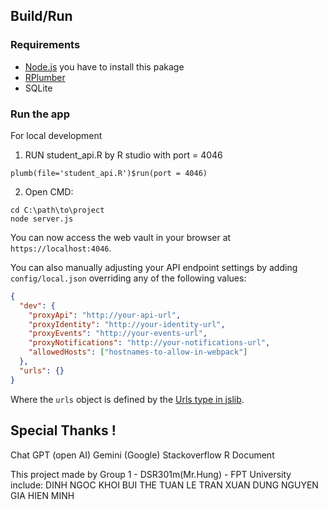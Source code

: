 ## Build/Run

### Requirements

- [Node.js](https://nodejs.org) you have to install this pakage
- [RPlumber](https://www.rplumber.io/) 
- SQLite

### Run the app
For local development
1. RUN student_api.R by R studio with port = 4046
```
plumb(file='student_api.R')$run(port = 4046)
```

2. Open CMD:

```
cd C:\path\to\project
node server.js
```

You can now access the web vault in your browser at `https://localhost:4046`.


You can also manually adjusting your API endpoint settings by adding `config/local.json` overriding any of the following values:

```json
{
  "dev": {
    "proxyApi": "http://your-api-url",
    "proxyIdentity": "http://your-identity-url",
    "proxyEvents": "http://your-events-url",
    "proxyNotifications": "http://your-notifications-url",
    "allowedHosts": ["hostnames-to-allow-in-webpack"]
  },
  "urls": {}
}
```

Where the `urls` object is defined by the [Urls type in jslib](https://github.com/bitwarden/jslib/blob/master/common/src/abstractions/environment.service.ts).

## Special Thanks !

Chat GPT (open AI)
Gemini (Google)
Stackoverflow
R Document

This project made by Group 1 - DSR301m(Mr.Hung) - FPT University include:
DINH NGOC KHOI
BUI THE TUAN
LE TRAN XUAN DUNG
NGUYEN GIA HIEN MINH

